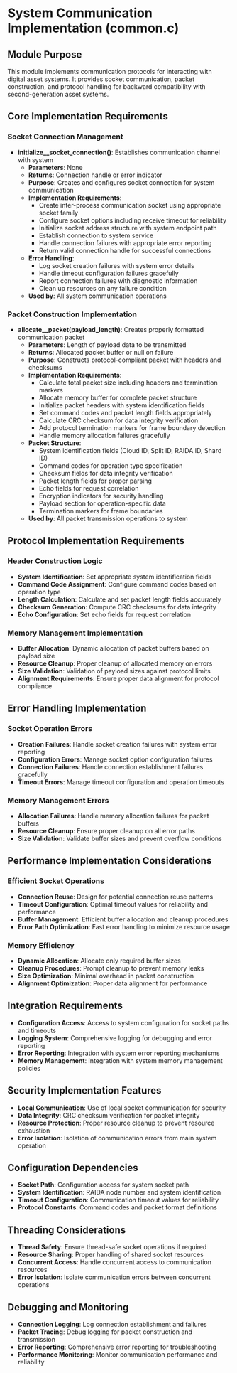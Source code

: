 #  System Communication Implementation (common.c)

## Module Purpose
This module implements communication protocols for interacting with  digital asset systems. It provides socket communication, packet construction, and protocol handling for backward compatibility with second-generation asset systems.

## Core Implementation Requirements

### Socket Connection Management
- **initialize__socket_connection()**: Establishes communication channel with  system
  - **Parameters**: None
  - **Returns**: Connection handle or error indicator
  - **Purpose**: Creates and configures socket connection for  system communication
  - **Implementation Requirements**:
    - Create inter-process communication socket using appropriate socket family
    - Configure socket options including receive timeout for reliability
    - Initialize socket address structure with  system endpoint path
    - Establish connection to  system service
    - Handle connection failures with appropriate error reporting
    - Return valid connection handle for successful connections
  - **Error Handling**:
    - Log socket creation failures with system error details
    - Handle timeout configuration failures gracefully
    - Report connection failures with diagnostic information
    - Clean up resources on any failure condition
  - **Used by**: All  system communication operations

### Packet Construction Implementation
- **allocate__packet(payload_length)**: Creates properly formatted communication packet
  - **Parameters**: Length of payload data to be transmitted
  - **Returns**: Allocated packet buffer or null on failure
  - **Purpose**: Constructs protocol-compliant packet with headers and checksums
  - **Implementation Requirements**:
    - Calculate total packet size including headers and termination markers
    - Allocate memory buffer for complete packet structure
    - Initialize packet headers with system identification fields
    - Set command codes and packet length fields appropriately
    - Calculate CRC checksum for data integrity verification
    - Add protocol termination markers for frame boundary detection
    - Handle memory allocation failures gracefully
  - **Packet Structure**:
    - System identification fields (Cloud ID, Split ID, RAIDA ID, Shard ID)
    - Command codes for operation type specification
    - Checksum fields for data integrity verification
    - Packet length fields for proper parsing
    - Echo fields for request correlation
    - Encryption indicators for security handling
    - Payload section for operation-specific data
    - Termination markers for frame boundaries
  - **Used by**: All packet transmission operations to  system

## Protocol Implementation Requirements

### Header Construction Logic
- **System Identification**: Set appropriate system identification fields
- **Command Code Assignment**: Configure command codes based on operation type
- **Length Calculation**: Calculate and set packet length fields accurately
- **Checksum Generation**: Compute CRC checksums for data integrity
- **Echo Configuration**: Set echo fields for request correlation

### Memory Management Implementation
- **Buffer Allocation**: Dynamic allocation of packet buffers based on payload size
- **Resource Cleanup**: Proper cleanup of allocated memory on errors
- **Size Validation**: Validation of payload sizes against protocol limits
- **Alignment Requirements**: Ensure proper data alignment for protocol compliance

## Error Handling Implementation

### Socket Operation Errors
- **Creation Failures**: Handle socket creation failures with system error reporting
- **Configuration Errors**: Manage socket option configuration failures
- **Connection Failures**: Handle connection establishment failures gracefully
- **Timeout Errors**: Manage timeout configuration and operation timeouts

### Memory Management Errors
- **Allocation Failures**: Handle memory allocation failures for packet buffers
- **Resource Cleanup**: Ensure proper cleanup on all error paths
- **Size Validation**: Validate buffer sizes and prevent overflow conditions

## Performance Implementation Considerations

### Efficient Socket Operations
- **Connection Reuse**: Design for potential connection reuse patterns
- **Timeout Configuration**: Optimal timeout values for reliability and performance
- **Buffer Management**: Efficient buffer allocation and cleanup procedures
- **Error Path Optimization**: Fast error handling to minimize resource usage

### Memory Efficiency
- **Dynamic Allocation**: Allocate only required buffer sizes
- **Cleanup Procedures**: Prompt cleanup to prevent memory leaks
- **Size Optimization**: Minimal overhead in packet construction
- **Alignment Optimization**: Proper data alignment for performance

## Integration Requirements
- **Configuration Access**: Access to system configuration for socket paths and timeouts
- **Logging System**: Comprehensive logging for debugging and error reporting
- **Error Reporting**: Integration with system error reporting mechanisms
- **Memory Management**: Integration with system memory management policies

## Security Implementation Features
- **Local Communication**: Use of local socket communication for security
- **Data Integrity**: CRC checksum verification for packet integrity
- **Resource Protection**: Proper resource cleanup to prevent resource exhaustion
- **Error Isolation**: Isolation of communication errors from main system operation

## Configuration Dependencies
- **Socket Path**: Configuration access for  system socket path
- **System Identification**: RAIDA node number and system identification
- **Timeout Configuration**: Communication timeout values for reliability
- **Protocol Constants**: Command codes and packet format definitions

## Threading Considerations
- **Thread Safety**: Ensure thread-safe socket operations if required
- **Resource Sharing**: Proper handling of shared socket resources
- **Concurrent Access**: Handle concurrent access to communication resources
- **Error Isolation**: Isolate communication errors between concurrent operations

## Debugging and Monitoring
- **Connection Logging**: Log connection establishment and failures
- **Packet Tracing**: Debug logging for packet construction and transmission
- **Error Reporting**: Comprehensive error reporting for troubleshooting
- **Performance Monitoring**: Monitor communication performance and reliability